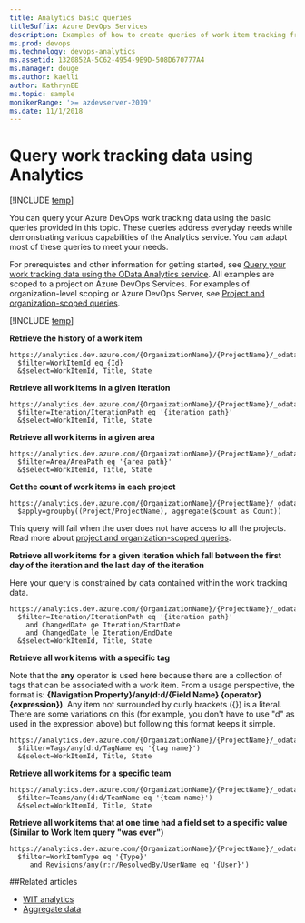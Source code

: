 ```yaml
---
title: Analytics basic queries
titleSuffix: Azure DevOps Services  
description: Examples of how to create queries of work item tracking from the Analytics service for Azure DevOps
ms.prod: devops
ms.technology: devops-analytics
ms.assetid: 1320852A-5C62-4954-9E9D-508D670777A4
ms.manager: douge
ms.author: kaelli
author: KathrynEE
ms.topic: sample
monikerRange: '>= azdevserver-2019'
ms.date: 11/1/2018
---
```


# Query work tracking data using Analytics  

[!INCLUDE [temp](../../_shared/version-azure-devops.md)] 

You can query your Azure DevOps work tracking data using the basic queries provided in this topic. These queries address everyday needs while demonstrating various capabilities of the
Analytics service. You can adapt most of these queries to meet your needs.

For prerequistes and other information for getting started, see [Query your work tracking data using the OData Analytics service](wit-analytics.md). All examples are scoped to a project on Azure DevOps Services. For examples of organization-level scoping or Azure DevOps Server, see [Project and organization-scoped queries](account-scoped-queries.md).

[!INCLUDE [temp](../_shared/analytics-preview.md)]

**Retrieve the history of a work item**

```OData
https://analytics.dev.azure.com/{OrganizationName}/{ProjectName}/_odata/{version}//WorkItemRevisions?
  $filter=WorkItemId eq {Id}
  &$select=WorkItemId, Title, State
```

**Retrieve all work items in a given iteration**

```OData
https://analytics.dev.azure.com/{OrganizationName}/{ProjectName}/_odata/{version}//WorkItems?
  $filter=Iteration/IterationPath eq '{iteration path}'
  &$select=WorkItemId, Title, State
```

**Retrieve all work items in a given area**

```OData
https://analytics.dev.azure.com/{OrganizationName}/{ProjectName}/_odata/{version}//WorkItems?
  $filter=Area/AreaPath eq '{area path}'
  &$select=WorkItemId, Title, State
```

**Get the count of work items in each project**
```OData
https://analytics.dev.azure.com/{OrganizationName}/{ProjectName}/_odata/{version}//WorkItems?
  $apply=groupby((Project/ProjectName), aggregate($count as Count))
```

This query will fail when the user does not have access to all the projects. Read more about [project and organization-scoped queries](account-scoped-queries.md).

**Retrieve all work items for a given iteration which fall between the first day of the iteration and the last day of the iteration**

Here your query is constrained by data contained within the work tracking data. 

```OData
https://analytics.dev.azure.com/{OrganizationName}/{ProjectName}/_odata/{version}//WorkItems?
  $filter=Iteration/IterationPath eq '{iteration path}' 
    and ChangedDate ge Iteration/StartDate 
    and ChangedDate le Iteration/EndDate
  &$select=WorkItemId, Title, State
```

**Retrieve all work items with a specific tag**

Note that the **any** operator is used here because there are a collection of tags that can be associated with a work item.
From a usage perspective, the format is: **{Navigation Property}/any(d:d/{Field Name} {operator} {expression})**. Any item not surrounded by curly brackets ({}) is a literal. There are some variations on this (for example, you don't have to use "d" as used in the expression above)
but following this format keeps it simple.

```OData
https://analytics.dev.azure.com/{OrganizationName}/{ProjectName}/_odata/{version}//WorkItems?
  $filter=Tags/any(d:d/TagName eq '{tag name}')
  &$select=WorkItemId, Title, State
```

**Retrieve all work items for a specific team**

```OData
https://analytics.dev.azure.com/{OrganizationName}/{ProjectName}/_odata/{version}//WorkItems?
  $filter=Teams/any(d:d/TeamName eq '{team name}')
  &$select=WorkItemId, Title, State
```

**Retrieve all work items that at one time had a field set to a specific value (Similar to Work Item query "was ever")**

```OData
https://analytics.dev.azure.com/{OrganizationName}/{ProjectName}/_odata/{version}//WorkItems?
  $filter=WorkItemType eq '{Type}'
     and Revisions/any(r:r/ResolvedBy/UserName eq '{User}')
```

##Related articles 

- [WIT analytics](wit-analytics.md)  
- [Aggregate data](aggregated-data-analytics.md)
